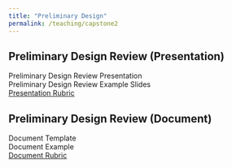 ```yaml
---
title: "Preliminary Design"
permalink: /teaching/capstone2
---
```


## Preliminary Design Review (Presentation)  
Preliminary Design Review Presentation  
Preliminary Design Review Example Slides  
[Presentation Rubric](/files/CET49xRubricPreliminaryDesignPresentation.pdf)  

## Preliminary Design Review (Document)  
Document Template  
Document Example  
[Document Rubric](/files/CET49xRubricWrittenPDD.pdf)  
